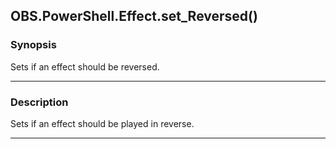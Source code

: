 OBS.PowerShell.Effect.set_Reversed()
------------------------------------




### Synopsis
Sets if an effect should be reversed.



---


### Description

Sets if an effect should be played in reverse.



---
